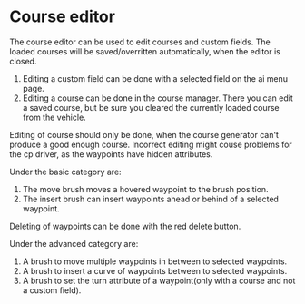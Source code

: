 # Course editor


The course editor can be used to edit courses and custom fields.
The loaded courses will be saved/overritten automatically, when the editor is closed.

1) Editing a custom field can be done with a selected field on the ai menu page.
2) Editing a course can be done in the course manager. 
   There you can edit a saved course, but be sure you cleared the currently loaded course from the vehicle.

Editing of course should only be done, when the course generator can't produce a good enough course.
Incorrect editing might couse problems for the cp driver, as the waypoints have hidden attributes.



Under the basic category are:
1) The move brush moves a hovered waypoint to the brush position.
2) The insert brush can insert waypoints ahead or behind of a selected waypoint.

Deleting of waypoints can be done with the red delete button.



Under the advanced category are:
1) A brush to move multiple waypoints in between to selected waypoints.
2) A brush to insert a curve of waypoints between to selected waypoints.
3) A brush to set the turn attribute of a waypoint(only with a course and not a custom field).


